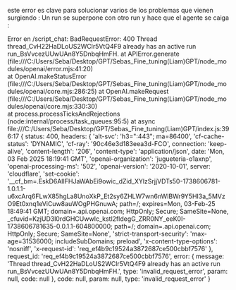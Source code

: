  este error es clave para solucionar varios de los problemas que vienen surgiendo :
    Un run se superpone con otro run y hace que el agente se caiga : 
 
 Error en /script_chat: BadRequestError: 400 Thread thread_CvH22HaDLoUS2WClr5VtQ4F9 already has an active run run_BsVvcezUUwUAn8Y5DnbqHmFH.
    at APIError.generate (file:///C:/Users/Seba/Desktop/GPT/Sebas_Fine_tuning(Liam)GPT/node_modules/openai/error.mjs:41:20)      
    at OpenAI.makeStatusError (file:///C:/Users/Seba/Desktop/GPT/Sebas_Fine_tuning(Liam)GPT/node_modules/openai/core.mjs:286:25) 
    at OpenAI.makeRequest (file:///C:/Users/Seba/Desktop/GPT/Sebas_Fine_tuning(Liam)GPT/node_modules/openai/core.mjs:330:30)     
    at process.processTicksAndRejections (node:internal/process/task_queues:95:5)
    at async file:///C:/Users/Seba/Desktop/GPT/Sebas_Fine_tuning(Liam)GPT/index.js:396:17 {
  status: 400,
  headers: {
    'alt-svc': 'h3=":443"; ma=86400',
    'cf-cache-status': 'DYNAMIC',
    'cf-ray': '90c46e3d183eea3d-FCO',
    connection: 'keep-alive',
    'content-length': '206',
    'content-type': 'application/json',
    date: 'Mon, 03 Feb 2025 18:19:41 GMT',
    'openai-organization': 'jugueteria-o1axnp',
    'openai-processing-ms': '502',
    'openai-version': '2020-10-01',
    server: 'cloudflare',
    'set-cookie': '__cf_bm=.EskD6AlIFHJaWAbEi9owic_dZid_XYlzSrjjVDTs50-1738606781-1.0.1.1-u6xcArq6FLwX85hgLa8UnoXkP_Et2sy6ZHLW7wn6nWlBWr9Y5HI3a_5MVzO9Et0xnq1eViCuw8auWOgPHGnuwA; path=/; expires=Mon, 03-Feb-25 18:49:41 GMT; domain=.api.openai.com; HttpOnly; Secure; SameSite=None, _cfuvid=KzjUD3l0rdGHCUwwIc_kstl2fldegG_ZRR0NY_eeK0I-1738606781635-0.0.1.1-604800000; path=/; domain=.api.openai.com; HttpOnly; Secure; SameSite=None',
    'strict-transport-security': 'max-age=31536000; includeSubDomains; preload',
    'x-content-type-options': 'nosniff',
    'x-request-id': 'req_ef4b9c19524a3872687ce500cbbf7576'
  },
  request_id: 'req_ef4b9c19524a3872687ce500cbbf7576',
  error: {
    message: 'Thread thread_CvH22HaDLoUS2WClr5VtQ4F9 already has an active run run_BsVvcezUUwUAn8Y5DnbqHmFH.',
    type: 'invalid_request_error',
    param: null,
    code: null
  },
  code: null,
  param: null,
  type: 'invalid_request_error'
}
